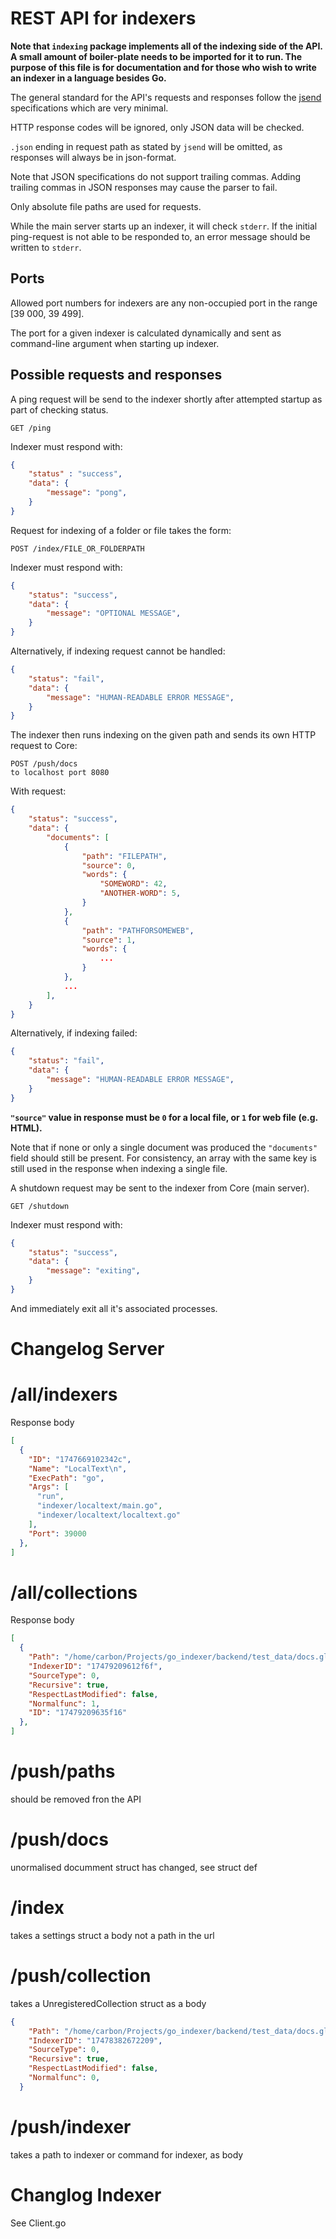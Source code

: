 # REST API for indexers

**Note that `indexing` package implements all of the indexing side of the API.
A small amount of boiler-plate needs to be imported for it to run.
The purpose of this file is for documentation and for those who wish to
write an indexer in a language besides Go.**



The general standard for the API's requests and responses follow the
[jsend](https://github.com/omniti-labs/jsend) specifications which are very minimal.

HTTP response codes will be ignored, only JSON data will be checked.

`.json` ending in request path as stated by `jsend` will be omitted,
as responses will always be in json-format.

Note that JSON specifications do not support trailing commas.
Adding trailing commas in JSON responses may cause the parser to fail.

Only absolute file paths are used for requests.

While the main server starts up an indexer, it will check `stderr`.
If the initial ping-request is not able to be responded to,
an error message should be written to `stderr`.


## Ports

Allowed port numbers for indexers are any non-occupied port in the range [39 000, 39 499].

The port for a given indexer is calculated dynamically and sent as
command-line argument when starting up indexer.


## Possible requests and responses

A ping request will be send to the indexer shortly after attempted startup
as part of checking status.
```
GET /ping
```
Indexer must respond with:
```json
{
    "status" : "success",
    "data": {
        "message": "pong",
    }
}
```

Request for indexing of a folder or file takes the form:
```
POST /index/FILE_OR_FOLDERPATH
```
Indexer must respond with:
```json
{
    "status": "success",
    "data": {
        "message": "OPTIONAL MESSAGE",
    }
}
```
Alternatively, if indexing request cannot be handled:
```json
{
    "status": "fail",
    "data": {
        "message": "HUMAN-READABLE ERROR MESSAGE",
    }
}
```
The indexer then runs indexing on the given path and sends its own HTTP request
to Core:
```
POST /push/docs
to localhost port 8080
```
With request:
```json
{
    "status": "success",
    "data": {
        "documents": [
            {
                "path": "FILEPATH",
                "source": 0,
                "words": {
                    "SOMEWORD": 42,
                    "ANOTHER-WORD": 5,
                }
            },
            {
                "path": "PATHFORSOMEWEB",
                "source": 1,
                "words": {
                    ...
                }
            },
            ...
        ],
    }
}
```
Alternatively, if indexing failed:
```json
{
    "status": "fail",
    "data": {
        "message": "HUMAN-READABLE ERROR MESSAGE",
    }
}
```

**`"source"` value in response must be `0` for a local file,
or `1` for web file (e.g. HTML).**

Note that if none or only a single document was produced the `"documents"`
field should still be present.
For consistency, an array with the same key is
still used in the response when indexing a single file.


A shutdown request may be sent to the indexer from Core (main server).
```
GET /shutdown
```
Indexer must respond with:
```json
{
    "status": "success",
    "data": {
        "message": "exiting",
    }
}
```
And immediately exit all it's associated processes.

# Changelog Server

# /all/indexers
Response body
```json
[
  {
    "ID": "1747669102342c",
    "Name": "LocalText\n",
    "ExecPath": "go",
    "Args": [
      "run",
      "indexer/localtext/main.go",
      "indexer/localtext/localtext.go"
    ],
    "Port": 39000
  },
]
```
# /all/collections
Response body
``` json
[
  {
    "Path": "/home/carbon/Projects/go_indexer/backend/test_data/docs.gl/todo.md",
    "IndexerID": "17479209612f6f",
    "SourceType": 0,
    "Recursive": true,
    "RespectLastModified": false,
    "Normalfunc": 1,
    "ID": "17479209635f16"
  },
]
```

# /push/paths
should be removed fron the API
# /push/docs
unormalised documment struct has changed, see struct def
# /index
takes a settings struct a body not a path in the url
# /push/collection
takes a UnregisteredCollection struct as a body
```json
{
    "Path": "/home/carbon/Projects/go_indexer/backend/test_data/docs.gl/todo.md",
    "IndexerID": "17478382672209",
    "SourceType": 0,
    "Recursive": true,
    "RespectLastModified": false,
    "Normalfunc": 0,
  }
```
# /push/indexer
takes a path to indexer or command for indexer, as body

# Changlog Indexer
See Client.go

